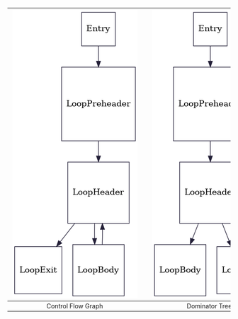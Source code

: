 |   <div style="width:290px"></div> ![](Resources/FactLoopCFG.png)  | <div style="width:290px"></div> ![](Resources/FactLoopDomTree.png)    | <div style="width:290px"></div> ![](Resources/FactLoopLoopTree.png)   |
|:-:                                                                |:-:                                                                    |:-:                                                                    |
|                       Control Flow Graph                          |                               Dominator Tree                          |                               Loop Tree                               |